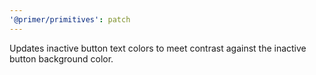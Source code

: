 ```yaml
---
'@primer/primitives': patch
---
```


Updates inactive button text colors to meet contrast against the inactive button background color.
